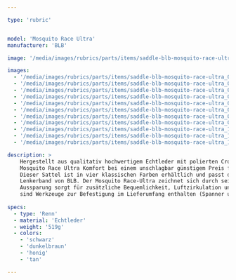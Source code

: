 ```yaml
---

type: 'rubric'


model: 'Mosquito Race Ultra'
manufacturer: 'BLB'

image: '/media/images/rubrics/parts/items/saddle-blb-mosquito-race-ultra_01.jpeg'

images:
  - '/media/images/rubrics/parts/items/saddle-blb-mosquito-race-ultra_02.jpeg'
  - '/media/images/rubrics/parts/items/saddle-blb-mosquito-race-ultra_03.jpeg'
  - '/media/images/rubrics/parts/items/saddle-blb-mosquito-race-ultra_04.jpeg'
  - '/media/images/rubrics/parts/items/saddle-blb-mosquito-race-ultra_05.jpeg'
  - '/media/images/rubrics/parts/items/saddle-blb-mosquito-race-ultra_06.jpeg'
  - '/media/images/rubrics/parts/items/saddle-blb-mosquito-race-ultra_07.jpeg'
  - '/media/images/rubrics/parts/items/saddle-blb-mosquito-race-ultra_08.jpeg'
  - '/media/images/rubrics/parts/items/saddle-blb-mosquito-race-ultra_09.jpeg'
  - '/media/images/rubrics/parts/items/saddle-blb-mosquito-race-ultra_10.jpeg'
  - '/media/images/rubrics/parts/items/saddle-blb-mosquito-race-ultra_11.jpeg'
  - '/media/images/rubrics/parts/items/saddle-blb-mosquito-race-ultra_12.jpeg'

description: >
    Hergestellt aus qualitativ hochwertigem Echtleder mit polierten Cro-Mo Sattelstreben, bietet der 
    Mosquito Race Ultra Komfort bei einem unschlagbar günstigem Preis für einen echten Ledersattel. 
    Dieser Sattel ist in vier klassischen Farben erhältlich und passt dadurch zu dem Echtleder 
    Lenkerband von BLB. Der Mosquito Race-Ultra zeichnet sich durch seine anatomische Form aus. Die 
    Aussparung sorgt für zusätzliche Bequemlichkeit, Luftzirkulation und ein geringes Gewicht. Es 
    sind Werkzeuge zur Befestigung im Lieferumfang enthalten (Spanner und passender Inbus-Schlüssel).
    
specs: 
  - type: 'Renn'
  - material: 'Echtleder'
  - weight: '519g'
  - colors:
    - 'schwarz'
    - 'dunkelbraun'
    - 'honig'
    - 'tan'

---
```

